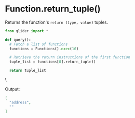 # Function.return\_tuple()

Returns the function's `return (type, value)` tuples.

```python
from glider import *

def query():
  # Fetch a list of functions
  functions = Functions().exec(10)

  # Retrieve the return instructions of the first function
  tuple_list = functions[0].return_tuple()

  return tuple_list
```

\


Output:

```json
[
  "address",
  ""
]
```
